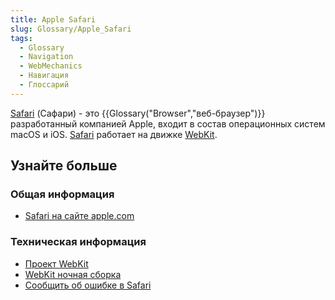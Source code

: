 ```yaml
---
title: Apple Safari
slug: Glossary/Apple_Safari
tags:
  - Glossary
  - Navigation
  - WebMechanics
  - Навигация
  - Глоссарий
---
```


[Safari](http://www.apple.com/safari/) (Сафари) - это {{Glossary("Browser","веб-браузер")}} разработанный компанией Apple, входит в состав операционных систем macOS и iOS. [Safari](http://www.apple.com/safari/) работает на движке [WebKit](http://www.webkit.org/).

## Узнайте больше

### Общая информация

- [Safari на сайте apple.com](http://www.apple.com/safari/)

### Техническая информация

- [Проект WebKit](http://www.webkit.org/)
- [WebKit ночная сборка](http://nightly.webkit.org/)
- [Сообщить об ошибке в Safari](https://bugs.webkit.org/)

